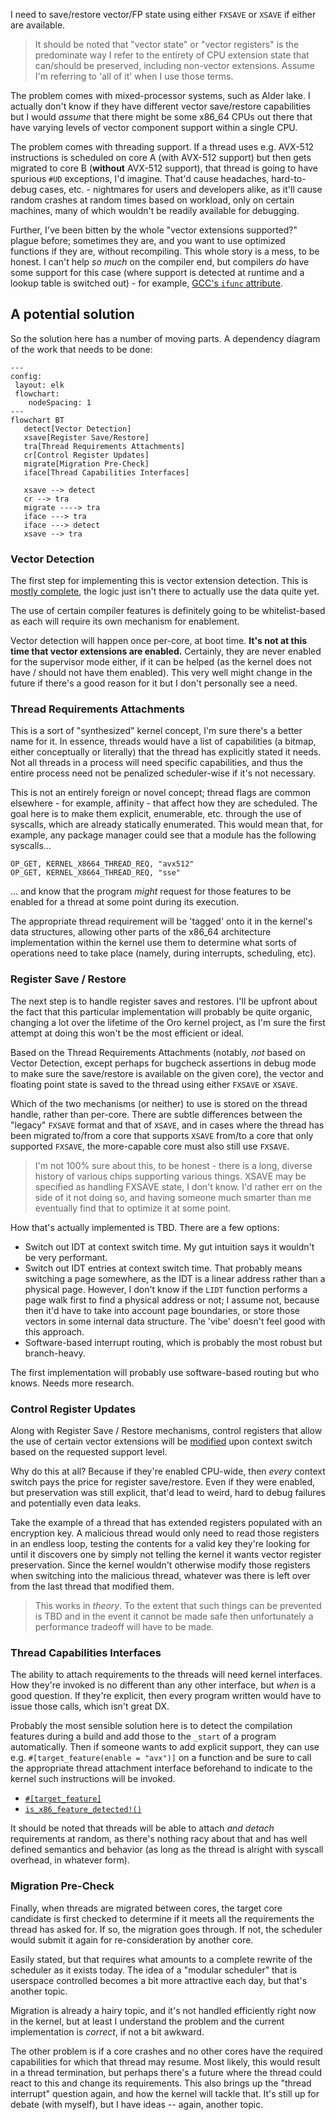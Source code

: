 I need to save/restore vector/FP state using either `FXSAVE` or `XSAVE` if either are available.

> It should be noted that "vector state" or "vector registers" is the predominate way I refer to the entirety of CPU extension state that can/should be preserved, including non-vector extensions. Assume I'm referring to 'all of it' when I use those terms.

The problem comes with mixed-processor systems, such as Alder lake. I actually don't know if they have different vector save/restore capabilities but I would _assume_ that there might be some x86_64 CPUs out there that have varying levels of vector component support within a single CPU.

The problem comes with threading support. If a thread uses e.g. AVX-512 instructions is scheduled on core A (with AVX-512 support) but then gets migrated to core B (**without** AVX-512 support), that thread is going to have spurious `#UD` exceptions, I'd imagine. That'd cause headaches, hard-to-debug cases, etc. - nightmares for users and developers alike, as it'll cause random crashes at random times based on workload, only on certain machines, many of which wouldn't be readily available for debugging.

Further, I've been bitten by the whole "vector extensions supported?" plague before; sometimes they are, and you want to use optimized functions if they are, without recompiling. This whole story is a mess, to be honest. I can't help _so much_ on the compiler end, but compilers _do_ have some support for this case (where support is detected at runtime and a lookup table is switched out) - for example, [GCC's `ifunc` attribute](https://webcf.waybackmachine.org/web/20250311015001/https://gcc.gnu.org/onlinedocs/gcc-5.3.0/gcc/Function-Attributes.html#index-g_t_0040code_007bifunc_007d-function-attribute-3095).

## A potential solution

So the solution here has a number of moving parts. A dependency diagram of the work that needs to be done:

```mermaid
---
config:
 layout: elk
 flowchart:
    nodeSpacing: 1
---
flowchart BT
   detect[Vector Detection]
   xsave[Register Save/Restore]
   tra[Thread Requirements Attachments]
   cr[Control Register Updates]
   migrate[Migration Pre-Check]
   iface[Thread Capabilities Interfaces]

   xsave --> detect
   cr --> tra
   migrate ----> tra
   iface ---> tra
   iface ---> detect
   xsave --> tra
```

### Vector Detection

The first step for implementing this is vector extension detection. This is [mostly complete](https://github.com/oro-os/kernel/compare/b58470cb8af4bec8c8a3a5b5fa005bbbf9f4a8b5..205e4dc52697128df8ea8b89d473eac84f5ec630), the logic just isn't there to actually use the data quite yet.

The use of certain compiler features is definitely going to be whitelist-based as each will require its own mechanism for enablement.

Vector detection will happen once per-core, at boot time. **It's not at this time that vector extensions are enabled.** Certainly, they are never enabled for the supervisor mode either, if it can be helped (as the kernel does not have / should not have them enabled). This very well might change in the future if there's a good reason for it but I don't personally see a need.

### Thread Requirements Attachments

This is a sort of "synthesized" kernel concept, I'm sure there's a better name for it. In essence, threads would have a list of capabilities (a bitmap, either conceptually or literally) that the thread has explicitly stated it needs. Not all threads in a process will need specific capabilities, and thus the entire process need not be penalized scheduler-wise if it's not necessary.

This is not an entirely foreign or novel concept; thread flags are common elsewhere - for example, affinity - that affect how they are scheduled. The goal here is to make them explicit, enumerable, etc. through the use of syscalls, which are already statically enumerated. This would mean that, for example, any package manager could see that a module has the following syscalls...

```
OP_GET, KERNEL_X8664_THREAD_REQ, "avx512"
OP_GET, KERNEL_X8664_THREAD_REQ, "sse"
```

... and know that the program _might_ request for those features to be enabled for a thread at some point during its execution.

The appropriate thread requirement will be 'tagged' onto it in the kernel's data structures, allowing other parts of the x86_64 architecture implementation within the kernel use them to determine what sorts of operations need to take place (namely, during interrupts, scheduling, etc).

### Register Save / Restore

The next step is to handle register saves and restores. I'll be upfront about the fact that this particular implementation will probably be quite organic, changing a lot over the lifetime of the Oro kernel project, as I'm sure the first attempt at doing this won't be the most efficient or ideal.

Based on the Thread Requirements Attachments (notably, _not_ based on Vector Detection, except perhaps for bugcheck assertions in debug mode to make sure the save/restore is available on the given core), the vector and floating point state is saved to the thread using either `FXSAVE` or `XSAVE`.

Which of the two mechanisms (or neither) to use is stored on the thread handle, rather than per-core. There are subtle differences between the "legacy" `FXSAVE` format and that of `XSAVE`, and in cases where the thread has been migrated to/from a core that supports `XSAVE` from/to a core that only supported `FXSAVE`, the more-capable core must also still use `FXSAVE`.

> I'm not 100% sure about this, to be honest - there is a long, diverse history of various chips supporting various things. XSAVE may be specified as handling FXSAVE state, I don't know. I'd rather err on the side of it not doing so, and having someone much smarter than me eventually find that to optimize it at some point.

How that's actually implemented is TBD. There are a few options:

- Switch out IDT at context switch time. My gut intuition says it wouldn't be very performant.
- Switch out IDT entries at context switch time. That probably means switching a page somewhere, as the IDT is a linear address rather than a physical page. However, I don't know if the `LIDT` function performs a page walk first to find a physical address or not; I assume not, because then it'd have to take into account page boundaries, or store those vectors in some internal data structure. The 'vibe' doesn't feel good with this approach.
- Software-based interrupt routing, which is probably the most robust but branch-heavy.

The first implementation will probably use software-based routing but who knows. Needs more research.

### Control Register Updates

Along with Register Save / Restore mechanisms, control registers that allow the use of certain vector extensions will be [modified](https://wiki.osdev.org/SSE#Adding_support) upon context switch based on the requested support level.

Why do this at all? Because if they're enabled CPU-wide, then _every_ context switch pays the price for register save/restore. Even if they were enabled, but preservation was still explicit, that'd lead to weird, hard to debug failures and potentially even data leaks.

Take the example of a thread that has extended registers populated with an encryption key. A malicious thread would only need to read those registers in an endless loop, testing the contents for a valid key they're looking for until it discovers one by simply not telling the kernel it wants vector register preservation. Since the kernel wouldn't otherwise modify those registers when switching into the malicious thread, whatever was there is left over from the last thread that modified them.

> This works in _theory_. To the extent that such things can be prevented is TBD and in the event it cannot be made safe then unfortunately a performance tradeoff will have to be made.

### Thread Capabilities Interfaces

The ability to attach requirements to the threads will need kernel interfaces. How they're invoked is no different than any other interface, but _when_ is a good question. If they're explicit, then every program written would have to issue those calls, which isn't great DX.

Probably the most sensible solution here is to detect the compilation features during a build and add those to the `_start` of a program automatically. Then if someone wants to add explicit support, they can use e.g. `#[target_feature(enable = "avx")]` on a function and be sure to call the appropriate thread attachment interface beforehand to indicate to the kernel such instructions will be invoked.

- [`#[target_feature]`](https://web.archive.org/web/20250304090954/https://raphlinus.github.io/rust/simd/2018/10/19/fearless-simd.html)
- [`is_x86_feature_detected!()`](https://web.archive.org/web/20250126163549/https://doc.rust-lang.org/std/macro.is_x86_feature_detected.html)

It should be noted that threads will be able to attach _and detach_ requirements at random, as there's nothing racy about that and has well defined semantics and behavior (as long as the thread is alright with syscall overhead, in whatever form).

### Migration Pre-Check

Finally, when threads are migrated between cores, the target core candidate is first checked to determine if it meets all the requirements the thread has asked for. If so, the migration goes through. If not, the scheduler would submit it again for re-consideration by another core.

Easily stated, but that requires what amounts to a complete rewrite of the scheduler as it exists today. The idea of a "modular scheduler" that is userspace controlled becomes a bit more attractive each day, but that's another topic.

Migration is already a hairy topic, and it's not handled efficiently right now in the kernel, but at least I understand the problem and the current implementation is _correct_, if not a bit awkward.

The other problem is if a core crashes and no other cores have the required capabilities for which that thread may resume. Most likely, this would result in a thread termination, but perhaps there's a future where the thread could react to this and change its requirements. This also brings up the "thread interrupt" question again, and how the kernel will tackle that. It's still up for debate (with myself), but I have ideas -- again, another topic.

